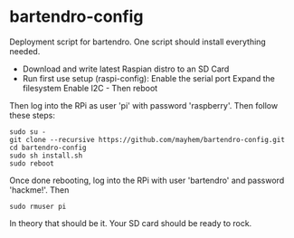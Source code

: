 # bartendro-config

Deployment script for bartendro. One script should install everything needed.

- Download and write latest Raspian distro to an SD Card
- Run first use setup (raspi-config):
        Enable the serial port
            Expand the filesystem
            Enable I2C
        - Then reboot

Then log into the RPi as user 'pi' with password 'raspberry'. Then follow these steps:

```
sudo su - 
git clone --recursive https://github.com/mayhem/bartendro-config.git
cd bartendro-config
sudo sh install.sh
sudo reboot
```

Once done rebooting, log into the RPi with user 'bartendro' and password 'hackme!'. Then

    sudo rmuser pi

In theory that should be it. Your SD card should be ready to rock.

